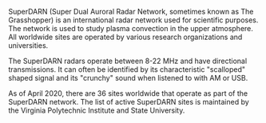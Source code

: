 SuperDARN (Super Dual Auroral Radar Network, sometimes known as The Grasshopper) is an international radar network used for scientific purposes. The network is used to study plasma convection in the upper atmosphere. All worldwide sites are operated by various research organizations and universities.

The SuperDARN radars operate between 8-22 MHz and have directional transmissions. It can often be identified by its characteristic "scalloped" shaped signal and its "crunchy" sound when listened to with AM or USB.

As of April 2020, there are 36 sites worldwide that operate as part of the SuperDARN network. The list of active SuperDARN sites is maintained by the Virginia Polytechnic Institute and State University.
